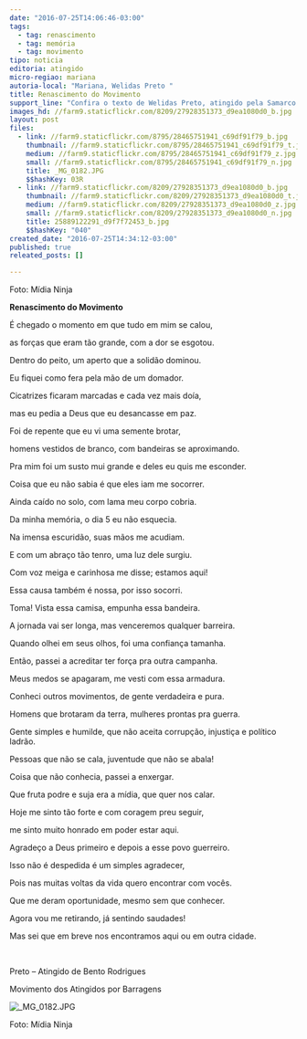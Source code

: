 ```yaml
---
date: "2016-07-25T14:06:46-03:00"
tags:
  - tag: renascimento
  - tag: memória
  - tag: movimento
tipo: noticia
editoria: atingido
micro-regiao: mariana
autoria-local: "Mariana, Welidas Preto "
title: Renascimento do Movimento
support_line: "Confira o texto de Welidas Preto, atingido pela Samarco em Bento Rodrigues. Ele conta como viu sua esperança renascer ao encontrar o Movimento dos Atingidos por Barragens (MAB) e se tornar um militante da luta pelos direitos.\n"
images_hd: //farm9.staticflickr.com/8209/27928351373_d9ea1080d0_b.jpg
layout: post
files:
  - link: //farm9.staticflickr.com/8795/28465751941_c69df91f79_b.jpg
    thumbnail: //farm9.staticflickr.com/8795/28465751941_c69df91f79_t.jpg
    medium: //farm9.staticflickr.com/8795/28465751941_c69df91f79_z.jpg
    small: //farm9.staticflickr.com/8795/28465751941_c69df91f79_n.jpg
    title: _MG_0182.JPG
    $$hashKey: 03R
  - link: //farm9.staticflickr.com/8209/27928351373_d9ea1080d0_b.jpg
    thumbnail: //farm9.staticflickr.com/8209/27928351373_d9ea1080d0_t.jpg
    medium: //farm9.staticflickr.com/8209/27928351373_d9ea1080d0_z.jpg
    small: //farm9.staticflickr.com/8209/27928351373_d9ea1080d0_n.jpg
    title: 25889122291_d9f7f72453_b.jpg
    $$hashKey: "040"
created_date: "2016-07-25T14:34:12-03:00"
published: true
releated_posts: []

---
```

<p>Foto: M&iacute;dia Ninja&nbsp;</p>

<p><strong>Renascimento do Movimento</strong></p>

<p>&Eacute; chegado o momento em que tudo em mim se calou,</p>

<p>as for&ccedil;as que eram t&atilde;o grande, com a dor se esgotou.</p>

<p>Dentro do peito, um aperto que a solid&atilde;o dominou.</p>

<p>Eu fiquei como fera pela m&atilde;o de um domador.</p>

<p>Cicatrizes ficaram marcadas e cada vez mais do&iacute;a,</p>

<p>mas eu pedia a Deus que eu desancasse em paz.</p>

<p>Foi de repente que eu vi uma semente brotar,</p>

<p>homens vestidos de branco, com bandeiras se aproximando.</p>

<p>Pra mim foi um susto mui grande e deles eu quis me esconder.</p>

<p>Coisa que eu n&atilde;o sabia &eacute; que eles iam me socorrer.</p>

<p>Ainda ca&iacute;do no solo, com lama meu corpo cobria.</p>

<p>Da minha mem&oacute;ria, o dia 5 eu n&atilde;o esquecia.</p>

<p>Na imensa escurid&atilde;o, suas m&atilde;os me acudiam.</p>

<p>E com um abra&ccedil;o t&atilde;o tenro, uma luz dele surgiu.</p>

<p>Com voz meiga e carinhosa me disse; estamos aqui!</p>

<p>Essa causa tamb&eacute;m &eacute; nossa, por isso socorri.</p>

<p>Toma! Vista essa camisa, empunha essa bandeira.</p>

<p>A jornada vai ser longa, mas venceremos qualquer barreira.</p>

<p>Quando olhei em seus olhos, foi uma confian&ccedil;a tamanha.</p>

<p>Ent&atilde;o, passei a acreditar ter for&ccedil;a pra outra campanha.</p>

<p>Meus medos se apagaram, me vesti com essa armadura.</p>

<p>Conheci outros movimentos, de gente verdadeira e pura.</p>

<p>Homens que brotaram da terra, mulheres prontas pra guerra.</p>

<p>Gente simples e humilde, que n&atilde;o aceita corrup&ccedil;&atilde;o, injusti&ccedil;a e pol&iacute;tico ladr&atilde;o.</p>

<p>Pessoas que n&atilde;o se cala, juventude que n&atilde;o se abala!</p>

<p>Coisa que n&atilde;o conhecia, passei a enxergar.</p>

<p>Que fruta podre e suja era a m&iacute;dia, que quer nos calar.</p>

<p>Hoje me sinto t&atilde;o forte e com coragem preu seguir,</p>

<p>me sinto muito honrado em poder estar aqui.</p>

<p>Agrade&ccedil;o a Deus primeiro e depois a esse povo guerreiro.</p>

<p>Isso n&atilde;o &eacute; despedida &eacute; um simples agradecer,</p>

<p>Pois nas muitas voltas da vida quero encontrar com voc&ecirc;s.</p>

<p>Que me deram oportunidade, mesmo sem que conhecer.</p>

<p>Agora vou me retirando, j&aacute; sentindo saudades!</p>

<p>Mas sei que em breve nos encontramos aqui ou em outra cidade.</p>

<p>&nbsp;</p>

<p>Preto &ndash; Atingido de Bento Rodrigues</p>

<p>Movimento dos Atingidos por Barragens</p>

<p><img alt="_MG_0182.JPG" src="//farm9.staticflickr.com/8795/28465751941_c69df91f79_b.jpg" /></p>

<p>Foto: M&iacute;dia Ninja&nbsp;</p>
